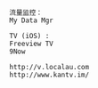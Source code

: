 
```
流量监控：
My Data Mgr

TV (iOS) :
Freeview TV
9Now
```

```
http://v.localau.com 
http://www.kantv.im/
```

